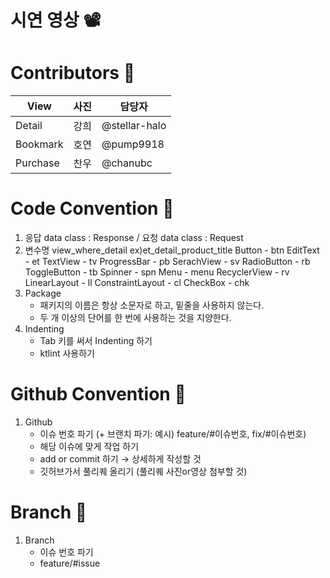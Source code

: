 # 시연 영상 📽


# Contributors 💜
|View|사진|담당자|
|------|---|---|
|Detail|강희|@stellar-halo|
|Bookmark|호연|@pump9918|
|Purchase|찬우|@chanubc|

# Code Convention 🎇

1. 응답 data class : Response / 요청 data class : Request
2. 변수명 view_where_detail ex)et_detail_product_title
Button - btn
EditText - et
TextView - tv
ProgressBar - pb
SerachView - sv
RadioButton - rb
ToggleButton - tb
Spinner - spn
Menu - menu
RecyclerView - rv
LinearLayout - ll
ConstraintLayout - cl
CheckBox - chk
3. Package
   - 패키지의 이름은 항상 소문자로 하고, 밑줄을 사용하지 않는다.
   - 두 개 이상의 단어를 한 번에 사용하는 것을 지양한다.
4. Indenting
   - Tab 키를 써서 Indenting 하기
   - ktlint 사용하기
     
# Github Convention 📑

1. Github
   - 이슈 번호 파기 (+ 브랜치 파기: 예시) feature/#이슈번호, fix/#이슈번호)
   - 해당 이슈에 맞게 작업 하기
   - add or commit 하기 → 상세하게 작성할 것
   - 깃허브가서 풀리퀘 올리기 (풀리퀘 사진or영상 첨부할 것)
  
# Branch 🌴

1. Branch
   - 이슈 번호 파기
   - feature/#issue
